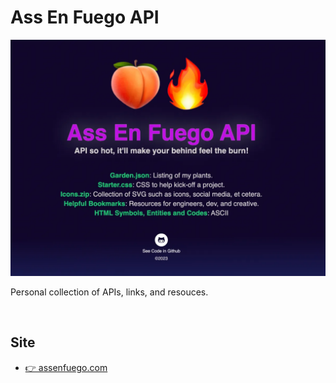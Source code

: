 # Ass En Fuego API
[![Screen Shot](/public/images/meta/readme.webp)](https://assenfuego.com/)

Personal collection of APIs, links, and resouces. 

<br>

## Site
* [👉 assenfuego.com](https://assenfuego.com/)